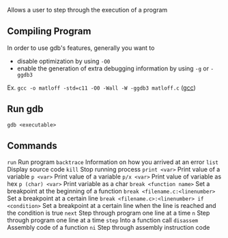Allows a user to step through the execution of a program

## Compiling Program
In order to use gdb's features, generally you want to 
- disable optimization by using `-O0`
- enable the generation of extra debugging information by using `-g` or `-ggdb3`

Ex. `gcc -o matloff -std=c11 -O0 -Wall -W -ggdb3 matloff.c`   ([gcc](../gcc.md))

## Run gdb
`gdb <executable>` 

## Commands
`run`  Run program
`backtrace`  Information on how you arrived at an error
`list`  Display source code
`kill`  Stop running process
`print <var>`  Print value of a variable
`p <var>`  Print value of a variable
`p/x <var>`  Print value of variable as hex
`p (char) <var>`  Print variable as a char
`break <function name>`  Set a breakpoint at the beginning of a function
`break <filename.c:<linenumber>`  Set a breakpoint at a certain line
`break <filename.c>:<linenumber> if <condition>`  Set a breakpoint at a certain line when the line is reached and the condition is true
`next`  Step through program one line at a time
`n`  Step through program one line at a time
`step`  Into a function call
`disassem`  Assembly code of a function
`ni`  Step through assembly instruction code




